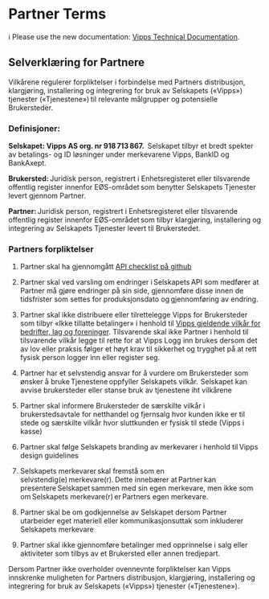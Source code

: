 <!-- START_METADATA
---
title: Partner terms
sidebar_position: 85
---
END_METADATA -->

# Partner Terms

<!-- START_COMMENT -->

ℹ️ Please use the new documentation:
[Vipps Technical Documentation](https://vippsas.github.io/vipps-developer-docs/docs/vipps-partner/partner-terms).

<!-- END_COMMENT -->

## Selverklæring for Partnere

Vilkårene regulerer forpliktelser i forbindelse med Partners distribusjon, klargjøring, installering og integrering for bruk av Selskapets («Vipps») tjenester («Tjenestene») til relevante målgrupper og potensielle Brukersteder.  

### Definisjoner:
**Selskapet: Vipps AS org. nr 918 713 867.**  Selskapet tilbyr et bredt spekter av betalings- og ID løsninger under merkevarene Vipps, BankID og BankAxept. 

**Brukersted:** Juridisk person, registrert i Enhetsregisteret eller tilsvarende offentlig register innenfor EØS-området som benytter Selskapets Tjenester levert gjennom Partner. 

**Partner:** Juridisk person, registrert i Enhetsregisteret eller tilsvarende offentlig register innenfor EØS-området som tilbyr klargjøring, installering og integrering av Selskapets Tjenester levert til Brukerstedet.

### Partners forpliktelser

1. Partner skal ha gjennomgått [API checklist på github](https://vippsas.github.io/vipps-developer-docs/docs/vipps-partner/#finishing-the-integration-and-going-live)

2. Partner skal ved varsling om endringer i Selskapets API som medfører at Partner må gjøre endringer på sin side, gjennomføre disse innen de tidsfrister som settes for produksjonsdato og gjennomføring av endring.  

3. Partner skal ikke distribuere eller tilrettelegge Vipps for Brukersteder som tilbyr «Ikke tillatte betalinger» i henhold til [Vipps gjeldende vilkår for bedrifter, lag og foreninger](https://www.vipps.no/vilkar/vilkar-bedrift/). Tilsvarende skal ikke Partner i henhold til tilsvarende vilkår legge til rette for at Vipps Logg inn brukes dersom det av lov eller praksis følger et høyt krav til sikkerhet og trygghet på at rett fysisk person logger inn eller register seg.

4. Partner har et selvstendig ansvar for å vurdere om Brukersteder som ønsker å bruke Tjenestene oppfyller Selskapets vilkår.  Selskapet kan avvise brukersteder eller stanse bruk av tjenestene iht vilkårene

5. Partner skal informere Brukersteder de særskilte vilkår i brukerstedsavtale for netthandel og fjernsalg hvor kunden ikke er til stede og særskilte vilkår hvor sluttkunden er fysisk til stede (Vipps i kasse)

6. Partner skal følge Selskapets branding av merkevarer i henhold til Vipps design guidelines

7. Selskapets merkevarer skal fremstå som en selvstendig(e) merkevare(r). Dette innebærer at Partner kan presentere Selskapet sammen med sin egen merkevare, men ikke som om Selskapets merkevare(r) er Partners egen merkevare. 

8. Partner skal be om godkjennelse av Selskapet dersom Partner utarbeider eget materiell eller kommunikasjonsuttak som inkluderer Selskapets merkevare

9. Partner skal ikke gjennomføre betalinger med opprinnelse i salg eller aktiviteter som tilbys av et Brukersted eller annen tredjepart.


Dersom Partner ikke overholder ovennevnte forpliktelser kan Vipps innskrenke muligheten for Partners distribusjon, klargjøring, installering og integrering for bruk av Selskapets («Vipps») tjenester («Tjenestene»).  
